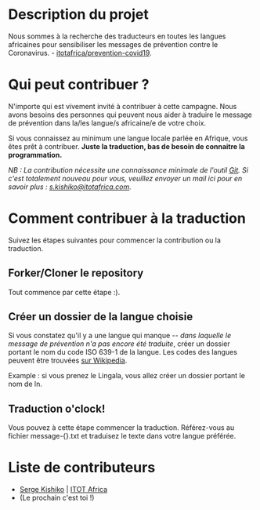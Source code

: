 # Description du projet

Nous sommes à la recherche des traducteurs en toutes les langues africaines pour sensibiliser les messages de prévention contre le Coronavirus. - [itotafrica/prevention-covid19](https://github.com/itotafrica/prevention-covid19).

# Qui peut contribuer ?
N'importe qui est vivement invité à contribuer à cette campagne. Nous avons besoins des personnes qui peuvent nous aider à traduire le message de prévention dans la/les langue/s africaine/e de votre choix.

Si vous connaissez au minimum une langue locale parlée en Afrique, vous êtes prêt à contribuer. **Juste la traduction, bas de besoin de connaitre la programmation.**

*NB : La contribution nécessite une connaissance minimale de l'outil [Git](https://git-scm.com/). Si c'est totalement nouveau pour vous, veuillez envoyer un mail ici pour en savoir plus : s.kishiko@itotafrica.com.*

# Comment contribuer à la traduction

Suivez les étapes suivantes pour commencer la contribution ou la traduction.

## Forker/Cloner le repository

Tout commence par cette étape :).

## Créer un dossier de la langue choisie

Si vous constatez qu'il y a une langue qui manque -- *dans laquelle le message de prévention n'a pas encore été traduite*, créer un dossier portant le nom du code ISO 639-1 de la langue. Les codes des langues peuvent être trouvées [sur Wikipedia](https://fr.wikipedia.org/wiki/Liste_des_codes_ISO_639-1).

Example : si vous prenez le Lingala, vous allez créer un dossier portant le nom de ln.

## Traduction o'clock!

Vous pouvez à cette étape commencer la traduction. Référez-vous au fichier message-{}.txt et traduisez le texte dans votre langue préférée.

# Liste de contributeurs

- [Serge Kishiko](https://www.linkedin.com/in/serge-kishiko/) | [ITOT Africa](https://www.itot.africa/)
- (Le prochain c'est toi !)